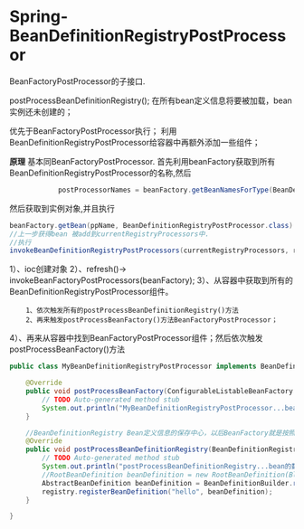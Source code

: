 # Spring-BeanDefinitionRegistryPostProcessor

BeanFactoryPostProcessor的子接口.

postProcessBeanDefinitionRegistry();
在所有bean定义信息将要被加载，bean实例还未创建的；

优先于BeanFactoryPostProcessor执行；
利用BeanDefinitionRegistryPostProcessor给容器中再额外添加一些组件；

**原理**
基本同BeanFactoryPostProcessor.
首先利用beanFactory获取到所有BeanDefinitionRegistryPostProcessor的名称,然后

```java
			postProcessorNames = beanFactory.getBeanNamesForType(BeanDefinitionRegistryPostProcessor.class, true, false);

```
然后获取到实例对象,并且执行

```java
beanFactory.getBean(ppName, BeanDefinitionRegistryPostProcessor.class)
//上一步获得bean 被add到currentRegistryProcessors中.
//执行
invokeBeanDefinitionRegistryPostProcessors(currentRegistryProcessors, registry);

```


1）、ioc创建对象
2）、refresh()-> invokeBeanFactoryPostProcessors(beanFactory);
3）、从容器中获取到所有的BeanDefinitionRegistryPostProcessor组件。

```
	1、依次触发所有的postProcessBeanDefinitionRegistry()方法
	2、再来触发postProcessBeanFactory()方法BeanFactoryPostProcessor；
```

4）、再来从容器中找到BeanFactoryPostProcessor组件；然后依次触发postProcessBeanFactory()方法


```java
public class MyBeanDefinitionRegistryPostProcessor implements BeanDefinitionRegistryPostProcessor{

	@Override
	public void postProcessBeanFactory(ConfigurableListableBeanFactory beanFactory) throws BeansException {
		// TODO Auto-generated method stub
		System.out.println("MyBeanDefinitionRegistryPostProcessor...bean的数量："+beanFactory.getBeanDefinitionCount());
	}

	//BeanDefinitionRegistry Bean定义信息的保存中心，以后BeanFactory就是按照BeanDefinitionRegistry里面保存的每一个bean定义信息创建bean实例；
	@Override
	public void postProcessBeanDefinitionRegistry(BeanDefinitionRegistry registry) throws BeansException {
		// TODO Auto-generated method stub
		System.out.println("postProcessBeanDefinitionRegistry...bean的数量："+registry.getBeanDefinitionCount());
		//RootBeanDefinition beanDefinition = new RootBeanDefinition(Blue.class);
		AbstractBeanDefinition beanDefinition = BeanDefinitionBuilder.rootBeanDefinition(Blue.class).getBeanDefinition();
		registry.registerBeanDefinition("hello", beanDefinition);
	}

}
```

